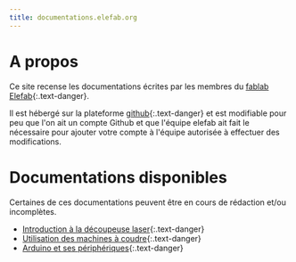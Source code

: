 ```yaml
---
title: documentations.elefab.org
---
```

# A propos

Ce site recense les documentations écrites par les membres du [fablab
Elefab](https://www.elefab.org/){:.text-danger}.

Il est hébergé sur la plateforme
[github](https://github.com/fablab-leprototype/documentations){:.text-danger} et est modifiable
pour peu que l'on ait un compte Github et que l'équipe elefab ait fait le
nécessaire pour ajouter votre compte à l'équipe autorisée à effectuer des
modifications.


# Documentations disponibles

Certaines de ces documentations peuvent être en cours de rédaction et/ou
incomplètes.

* [Introduction à la découpeuse laser](./decoupe-laser){:.text-danger}
* [Utilisation des machines à coudre](./couture){:.text-danger}
* [Arduino et ses périphériques](./arduino){:.text-danger}

